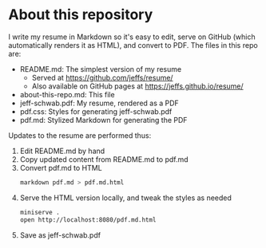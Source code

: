 # About this repository

I write my resume in Markdown so it's easy to edit, serve on GitHub (which
automatically renders it as HTML), and convert to PDF.  The files in this repo are:

* README.md: The simplest version of my resume
  - Served at <https://github.com/jeffs/resume/>
  - Also available on GitHub pages at <https://jeffs.github.io/resume/>
* about-this-repo.md: This file
* jeff-schwab.pdf: My resume, rendered as a PDF
* pdf.css: Styles for generating jeff-schwab.pdf
* pdf.md: Stylized Markdown for generating the PDF

Updates to the resume are performed thus:

1. Edit README.md by hand
2. Copy updated content from README.md to pdf.md
3. Convert pdf.md to HTML
    ```sh
    markdown pdf.md > pdf.md.html
    ```
4. Serve the HTML version locally, and tweak the styles as needed
    ```sh
    miniserve .
    open http://localhost:8080/pdf.md.html
    ```
5. Save as jeff-schwab.pdf
